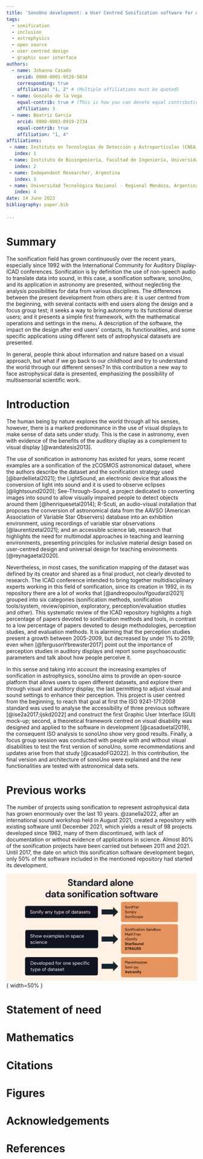 ```yaml
---
title: 'SonoUno development: a User Centred Sonification software for data analysis'
tags:
  - sonification
  - inclusion
  - astrophysics
  - open source
  - user centred design
  - graphic user interface
authors:
  - name: Johanna Casado
    orcid: 0000-0001-9528-5034
    corresponding: true 
    affiliation: "1, 2" # (Multiple affiliations must be quoted)
  - name: Gonzalo de la Vega
    equal-contrib: true # (This is how you can denote equal contributions between multiple authors)
    affiliation: 3
  - name: Beatriz García
    orcid: 0000-0003-0919-2734
    equal-contrib: true 
    affiliation: "1, 4"
affiliations:
 - name: Instituto en Tecnologías de Detección y Astropartículas (CNEA, CONICET, UNSAM), Mendoza, Argentina
   index: 1
 - name: Instituto de Bioingeniería, Facultad de Ingeniería, Universidad de Mendoza, Argentina
   index: 2
 - name: Independent Researcher, Argentina
   index: 3
 - name: Universidad Tecnológica Nacional - Regional Mendoza, Argentina
   index: 4
date: 14 June 2023
bibliography: paper.bib

---
```


# Summary

The sonification field has grown continuously over the recent years, especially since 1992 with the International Community for Auditory Display-ICAD conferences. Sonification is by definition the use of non-speech audio to translate data into sound, in this case, a sonification software, sonoUno, and its application in astronomy are presented, without neglecting the analysis possibilities for data from various disciplines. The differences between the present development from others are: it is user centred from the beginning, with several contacts with end users along the design and a focus group test; it seeks a way to bring autonomy to its functional diverse users; and it presents a simple first framework, with the mathematical operations and settings in the menu. A description of the software, the impact on the design after end users' contacts, its functionalities, and some specific applications using different sets of astrophysical datasets are presented.

In general, people think about information and nature based on a visual approach, but what if we go back to our childhood and try to understand the world through our different senses? In this contribution a new way to face astrophysical data is presented, emphasizing the possibility of multisensorial scientific work.

# Introduction

The human being by nature explores the world through all his senses, however, there is a marked predominance in the use of visual displays to make sense of data sets under study. This is the case in astronomy,  even with evidence of the benefits of the auditory display as a complement to visual display [@wandatesis2013].

The use of sonification in astronomy has existed for years, some recent examples are a sonification of the zCOSMOS astronomical dataset, where the authors describe the dataset and the sonification strategy used [@bardellietal2021]; the LightSound, an electronic device that allows the conversion of light into sound and it is used to observe eclipses [@lightsound2020]; See-Through-Sound, a project dedicated to converting images into sound to allow visually impaired people to detect objects around them [@henriquesetal2014]; R-Scuti, an audio-visual installation that proposes the conversion of astronomical data from the AAVSO (American Association of Variable Star Observers) database into an exhibition environment, using recordings of variable star observations [@laurentizetal2021]; and an accessible science lab, research that highlights the need for multimodal approaches in teaching and learning environments, presenting principles for inclusive material design based on user-centred design and universal design for teaching environments [@reynagaetal2020].

Nevertheless, in most cases, the sonification mapping of the dataset was defined by its creator and shared as a final product, not clearly devoted to research. The ICAD conference intended to bring together multidisciplinary experts working in this field of sonification, since its creation in 1992, in its repository there are a lot of works that [@andreopoulouYgoudarzi2021] grouped into six categories (sonification methods, sonification tools/system, review/opinion, exploratory, perception/evaluation studies and other). This systematic review of the ICAD repository highlights a high percentage of papers devoted to sonification methods and tools, in contrast to a low percentage of papers devoted to design methodologies, perception studies, and evaluation methods. It is alarming that the perception studies present a growth between 2005-2009, but decreased by under 1% to 2019; even when [@fergusonYbrewster2017] point out the importance of perception studies in auditory displays and report some psychoacoustic parameters and talk about how people perceive it. 

In this sense and taking into account the increasing examples of sonification in astrophysics, sonoUno aims to provide an open-source platform that allows users to open different datasets, and explore them through visual and auditory display, the last permitting to adjust visual and sound settings to enhance their perception. This project is user centred from the beginning, to reach that goal at first the ISO 9241-171:2008 standard was used to analyse the accessibility of three previous software [@ise2a2017;ijskd2022] and construct the first Graphic User Interface (GUI) mock-up; second, a theoretical framework centred on visual disability was designed and applied to the software in development [@casadoetal2019], the consequent ISO analysis to sonoUno show very good results. Finally, a focus group session was conducted with people with and without visual disabilities to test the first version of sonoUno, some recommendations and updates arise from that study [@casadoFG2022]. In this contribution, the final version and architecture of sonoUno were explained and the new functionalities are tested with astronomical data sets.

# Previous works

The number of projects using sonification to represent astrophysical data has grown enormously over the last 10 years. @zanella2022, after an international sound workshop held in August 2021, created a repository with existing software until December 2021, which yields a result of 98 projects developed since 1962, many of them discontinued, with lack of documentation or without evidence of applications in science. Almost 80% of the sonification projects have been carried out between 2011 and 2021. Until 2017, the date on which this sonification software development began, only 50% of the software included in the mentioned repository had started its development.

![Categories and some examples of standard alone sonification software.\label{fig:fig1}](figures/fig1.png){ width=50% }

# Statement of need



# Mathematics



# Citations



# Figures



# Acknowledgements



# References
